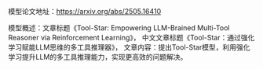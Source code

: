 模型论文地址：https://arxiv.org/abs/2505.16410

模型概述：文章标题《Tool-Star: Empowering LLM-Brained Multi-Tool Reasoner via Reinforcement Learning》，
中文文章标题《Tool-Star：通过强化学习赋能LLM思维的多工具推理器》，
文章内容：提出Tool-Star模型，利用强化学习提升LLM的多工具推理能力，实现更高效的问题解决。
